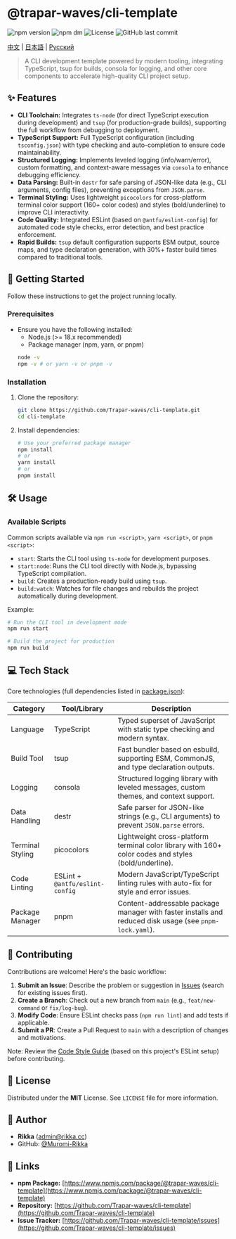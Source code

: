 # @trapar-waves/cli-template

![npm version](https://img.shields.io/npm/v/@trapar-waves/cli-template)
![npm dm](https://img.shields.io/npm/dm/@trapar-waves/cli-template)
![License](https://img.shields.io/badge/license-MIT-green)
![GitHub last commit](https://img.shields.io/github/last-commit/Trapar-waves/cli-template)

[中文](readme/README-CN.md) | [日本語](readme/README-JP.md) | [Русский](readme/README-RU.md)

> A CLI development template powered by modern tooling, integrating TypeScript, tsup for builds, consola for logging, and other core components to accelerate high-quality CLI project setup.

## ✨ Features

* **CLI Toolchain:** Integrates `ts-node` (for direct TypeScript execution during development) and `tsup` (for production-grade builds), supporting the full workflow from debugging to deployment.
* **TypeScript Support:** Full TypeScript configuration (including `tsconfig.json`) with type checking and auto-completion to ensure code maintainability.
* **Structured Logging:** Implements leveled logging (info/warn/error), custom formatting, and context-aware messages via `consola` to enhance debugging efficiency.
* **Data Parsing:** Built-in `destr` for safe parsing of JSON-like data (e.g., CLI arguments, config files), preventing exceptions from `JSON.parse`.
* **Terminal Styling:** Uses lightweight `picocolors` for cross-platform terminal color support (160+ color codes) and styles (bold/underline) to improve CLI interactivity.
* **Code Quality:** Integrated ESLint (based on `@antfu/eslint-config`) for automated code style checks, error detection, and best practice enforcement.
* **Rapid Builds:** `tsup` default configuration supports ESM output, source maps, and type declaration generation, with 30%+ faster build times compared to traditional tools.

## 🚀 Getting Started

Follow these instructions to get the project running locally.

### Prerequisites

* Ensure you have the following installed:
    * Node.js (>= 18.x recommended)
    * Package manager (npm, yarn, or pnpm)
    ```bash
    node -v
    npm -v # or yarn -v or pnpm -v
    ```

### Installation

1. Clone the repository:
    ```bash
    git clone https://github.com/Trapar-waves/cli-template.git
    cd cli-template
    ```
2. Install dependencies:
    ```bash
    # Use your preferred package manager
    npm install
    # or
    yarn install
    # or
    pnpm install
    ```

## 🛠️ Usage

### Available Scripts

Common scripts available via `npm run <script>`, `yarn <script>`, or `pnpm <script>`:

* `start`: Starts the CLI tool using `ts-node` for development purposes.
* `start:node`: Runs the CLI tool directly with Node.js, bypassing TypeScript compilation.
* `build`: Creates a production-ready build using `tsup`.
* `build:watch`: Watches for file changes and rebuilds the project automatically during development.

Example:
```bash
# Run the CLI tool in development mode
npm run start

# Build the project for production
npm run build
```

## 💻 Tech Stack

Core technologies (full dependencies listed in [package.json](package.json)):

| Category       | Tool/Library     | Description                                                                 |
|----------------|------------------|-----------------------------------------------------------------------------|
| Language       | TypeScript       | Typed superset of JavaScript with static type checking and modern syntax.   |
| Build Tool     | tsup             | Fast bundler based on esbuild, supporting ESM, CommonJS, and type declaration outputs. |
| Logging        | consola          | Structured logging library with leveled messages, custom themes, and context support. |
| Data Handling  | destr            | Safe parser for JSON-like strings (e.g., CLI arguments) to prevent `JSON.parse` errors. |
| Terminal Styling| picocolors       | Lightweight cross-platform terminal color library with 160+ color codes and styles (bold/underline). |
| Code Linting   | ESLint + `@antfu/eslint-config` | Modern JavaScript/TypeScript linting rules with auto-fix for style and error issues. |
| Package Manager| pnpm             | Content-addressable package manager with faster installs and reduced disk usage (see `pnpm-lock.yaml`). |

## 🤝 Contributing

Contributions are welcome! Here's the basic workflow:

1. **Submit an Issue**: Describe the problem or suggestion in [Issues](https://github.com/Trapar-waves/cli-template/issues) (search for existing issues first).
2. **Create a Branch**: Check out a new branch from `main` (e.g., `feat/new-command` or `fix/log-bug`).
3. **Modify Code**: Ensure ESLint checks pass (`npm run lint`) and add tests if applicable.
4. **Submit a PR**: Create a Pull Request to `main` with a description of changes and motivations.

Note: Review the [Code Style Guide](https://github.com/antfu/eslint-config) (based on this project's ESLint setup) before contributing.

## 📄 License

Distributed under the **MIT** License. See `LICENSE` file for more information.

## 👤 Author

* **Rikka** ([admin@rikka.cc](mailto:admin@rikka.cc))
* GitHub: [@Muromi-Rikka](https://github.com/Muromi-Rikka)

## 🔗 Links

* **npm Package:** [https://www.npmjs.com/package/@trapar-waves/cli-template](https://www.npmjs.com/package/@trapar-waves/cli-template)
* **Repository:** [https://github.com/Trapar-waves/cli-template](https://github.com/Trapar-waves/cli-template)
* **Issue Tracker:** [https://github.com/Trapar-waves/cli-template/issues](https://github.com/Trapar-waves/cli-template/issues)
